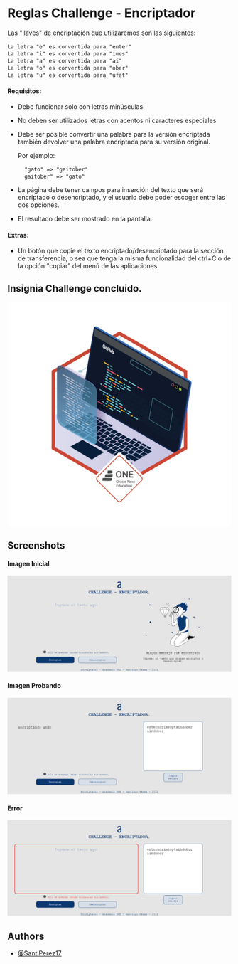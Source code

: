 # Reglas Challenge - Encriptador
Las "llaves" de encriptación que utilizaremos son las siguientes:
        
    La letra "e" es convertida para "enter"
    La letra "i" es convertida para "imes"
    La letra "a" es convertida para "ai"
    La letra "o" es convertida para "ober"
    La letra "u" es convertida para "ufat"

#### Requisitos:
- Debe funcionar solo con letras minúsculas
- No deben ser utilizados letras con acentos ni caracteres especiales
- Debe ser posible convertir una palabra para la versión encriptada también devolver una palabra encriptada para su versión original.

    
    Por ejemplo:

        "gato" => "gaitober"
        gaitober" => "gato"


- La página debe tener campos para
    inserción del texto que será encriptado o desencriptado, y el usuario debe poder escoger entre las dos opciones.
- El resultado debe ser mostrado en la pantalla.

#### Extras:
- Un botón que copie el texto encriptado/desencriptado para la sección de transferencia, o sea que tenga la misma funcionalidad del ctrl+C o de la opción "copiar" del menú de las aplicaciones.


## Insignia Challenge concluido.

![Insignia](https://github.com/SantiPerez17/santiperez17.github.io/blob/main/Challenge/Encriptador/imagenes/Insignia_Alura_Challenge_Encriptador_%20OracleONE.png)

## Screenshots

#### Imagen Inicial

![IMG1](https://github.com/SantiPerez17/santiperez17.github.io/blob/main/Challenge/Encriptador/imagenes/Imagen-Inicial.png)

#### Imagen Probando

![IMG2](https://github.com/SantiPerez17/santiperez17.github.io/blob/main/Challenge/Encriptador/imagenes/Imagen-Probando.png)
                
#### Error

![IMG3](https://github.com/SantiPerez17/santiperez17.github.io/blob/main/Challenge/Encriptador/imagenes/Error.png)
                



## Authors

- [@SantiPerez17](https://www.github.com/SantiPerez17)


